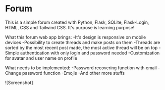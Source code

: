 # Forum
This is a simple forum created with Python, Flask, SQLite, Flask-Login, HTML, CSS and Tailwind CSS. It's purpose is learning purpose!


What this forum web app brings:
-It's design is responsive on mobile devices
-Possibility to create threads and make posts on them
-Threads are sorted by the most recent post made, the most active thread will be on top
-Simple authentication with only login and password needed
-Customization for avatar and user name on profile

What needs to be implemented:
-Password recovering function with email
-Change password function
-Emojis
-And other more stuffs

![Screenshot]
